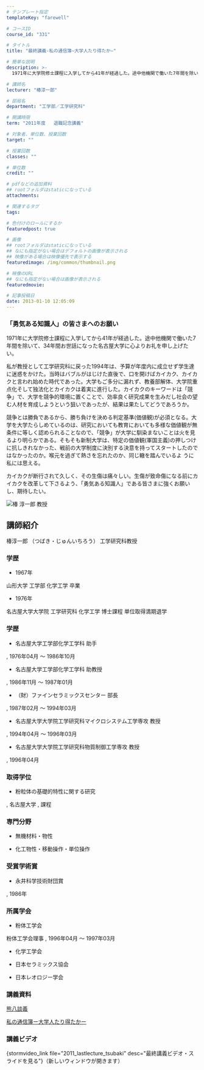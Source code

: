 ```yaml
---
# テンプレート指定
templateKey: "farewell"

# コースID
course_id: "331"

# タイトル
title: "最終講義-私の通信簿—大学人たり得たか—"

# 簡単な説明
description: >-
  1971年に大学院修士課程に入学してから41年が経過した。途中他機関で働いた7年間を除いて、34年間お世話になった名古屋大学に心よりお礼を申し上げたい。私が教授として工学研究科に戻った1994年...

# 講師名
lecturer: "椿淳一郎"

# 部局名
department: "工学部／工学研究科"

# 開講時限
term: "2011年度	退職記念講義"

# 対象者、単位数、授業回数
target: ""

# 授業回数
classes: ""

# 単位数
credit: ""

# pdfなどの追加資料
## rootフォルダはstaticになっている
attachments: 

# 関連するタグ
tags:

# 色付けのロールにするか
featuredpost: true

# 画像
## rootフォルダはstaticになっている
## なにも指定がない場合はデフォルトの画像が表示される
## 映像がある場合は映像優先で表示する
featuredimage: /img/common/thumbnail.png

# 映像のURL
## なにも指定がない場合は画像が表示される
featuredmovie: 

# 記事投稿日
date: 2013-01-10 12:05:09
---
```


### 「勇気ある知識人」の皆さまへのお願い

1971年に大学院修士課程に入学してから41年が経過した。途中他機関で働いた7年間を除いて、34年間お世話になった名古屋大学に心よりお礼を申し上げたい。

私が教授として工学研究科に戻った1994年は、予算が年度内に成立せず学生達に迷惑をかけた。当時はバブルがはじけた直後で、口を開けばカイカク、カイカクと言われ始めた時代であった。大学もご多分に漏れず、教養部解体、大学院重点化そして独法化とカイカクは着実に進行した。カイカクのキーワードは「競争」で、大学を競争的環境に置くことで、効率良く研究成果を生みだし社会の望む人材を育成しようという狙いであったが、結果は果たしてどうであろうか。

競争とは勝負であるから、勝ち負けを決める判定基準(価値観)が必須となる。大学を大学たらしめているのは、研究においても教育においても多様な価値観が無条件に等しく認められることなので、「競争」が大学に馴染まないことは火を見るより明らかである。そもそも新制大学は、特定の価値観(軍国主義)の押しつけに抗しきれなかった、戦前の大学制度に決別する決意を持ってスタートしたのではなかったのか。喉元を過ぎて熱さを忘れたのか、同じ轍を踏んでいるよ うに私には思える。

カイカクが断行されて久しく、その生傷は痛々しい。生傷が致命傷になる前にカイカクを改革して下さるよう、「勇気ある知識人」である皆さまに強くお願いし、期待したい。

![椿 淳一郎 教授](/files/331/stsubaki.jpg) 

## 講師紹介

椿淳一郎 （つばき・じゅんいちろう） 工学研究科教授

### 学歴

* 1967年

山形大学 工学部 化学工学 卒業

* 1976年

名古屋大学大学院 工学研究科 化学工学 博士課程 単位取得満期退学

### 学歴

* 名古屋大学工学部化学工学科 助手

, 1976年04月 〜 1986年10月

* 名古屋大学工学部化学工学科 助教授

, 1986年11月 〜 1987年01月

* （財）ファインセラミックスセンター 部長

, 1987年02月 〜 1994年03月

* 名古屋大学大学院工学研究科マイクロシステム工学専攻 教授

, 1994年04月 〜 1996年03月

* 名古屋大学大学院工学研究科物質制御工学専攻 教授

, 1996年04月

### 取得学位

* 粉粒体の基礎的特性に関する研究

, 名古屋大学 , 課程

### 専門分野

* 無機材料・物性

* 化工物性・移動操作・単位操作

### 受賞学術賞

* 永井科学技術財団賞

, 1986年

### 所属学会

* 粉体工学会

粉体工学会理事 , 1996年04月 〜 1997年03月

* 化学工学会

* 日本セラミックス協会

* 日本レオロジー学会

### 講義資料

[熊八談義](/files/331/ltsubaki.pdf) 

[私の通信簿ー大学人たり得たかー](/files/331/tsubaki2.pdf) 

### 講義ビデオ

{stormvideo_link file="2011_lastlecture_tsubaki" desc="最終講義ビデオ・スライドを見る"}（新しいウィンドウが開きます）
